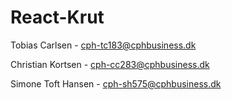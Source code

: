 # React-Krut
Tobias Carlsen - cph-tc183@cphbusiness.dk

Christian Kortsen - cph-cc283@cphbusiness.dk

Simone Toft Hansen - cph-sh575@cphbusiness.dk
